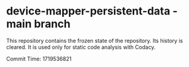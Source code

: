 # device-mapper-persistent-data - main branch

This repository contains the frozen state of the repository.
Its history is cleared. It is used only for static code
analysis with Codacy.

Commit Time: 1719536821